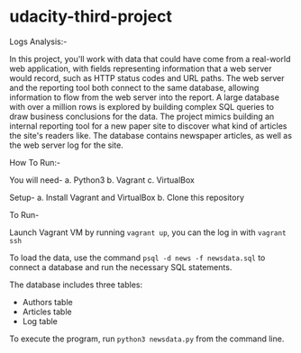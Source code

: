 # udacity-third-project
Logs Analysis:-

In this project, you'll work with data that could have come from a real-world web application, with fields representing information that a web server would record, such as HTTP status codes and URL paths. The web server and the reporting tool both connect to the same database, allowing information to flow from the web server into the report.
A large database with over a million rows is explored by building complex SQL queries to draw business conclusions for the data. The project mimics building an internal reporting tool for a new paper site to discover what kind of articles the site's readers like. The database contains newspaper articles, as well as the web server log for the site.

How To Run:-

You will need-
a. Python3
b. Vagrant
c. VirtualBox

Setup-
a. Install Vagrant and VirtualBox
b. Clone this repository

To Run-

Launch Vagrant VM by running `vagrant up`, you can the log in with `vagrant ssh`

To load the data, use the command `psql -d news -f newsdata.sql` to connect a database and run the necessary SQL statements.

The database includes three tables:
- Authors table
- Articles table
- Log table

To execute the program, run `python3 newsdata.py` from the command line.
